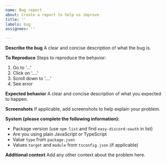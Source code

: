 ```yaml
---
name: Bug report
about: Create a report to help us improve
title: ''
labels: bug
assignees: ''

---
```


**Describe the bug**
A clear and concise description of what the bug is.

**To Reproduce**
Steps to reproduce the behavior:
1. Go to '...'
2. Click on '....'
3. Scroll down to '....'
4. See error

**Expected behavior**
A clear and concise description of what you expected to happen.

**Screenshots**
If applicable, add screenshots to help explain your problem.

**System (please complete the following information):**
 - Package version (use `npm list` and find `easy-discord-oauth` in list)
 - Are you using plain JavaScript or TypeScript
 - Value `type` from `package.json`
 - Values `target` and `module` from `tsconfig.json` (if applicable)

**Additional context**
Add any other context about the problem here.
